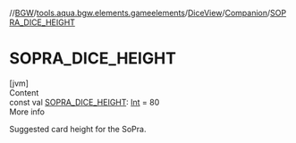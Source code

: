 //[BGW](../../../../index.md)/[tools.aqua.bgw.elements.gameelements](../../index.md)/[DiceView](../index.md)/[Companion](index.md)/[SOPRA_DICE_HEIGHT](-s-o-p-r-a_-d-i-c-e_-h-e-i-g-h-t.md)



# SOPRA_DICE_HEIGHT  
[jvm]  
Content  
const val [SOPRA_DICE_HEIGHT](-s-o-p-r-a_-d-i-c-e_-h-e-i-g-h-t.md): [Int](https://kotlinlang.org/api/latest/jvm/stdlib/kotlin/-int/index.html) = 80  
More info  


Suggested card height for the SoPra.

  



